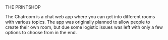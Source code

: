 THE PRINTSHOP

The Chatroom is a chat web app where you can get into different rooms with various topics.
The app was originally planned to allow people to create their own room, but due some logistic issues was left with only a few options to choose from in the end.
